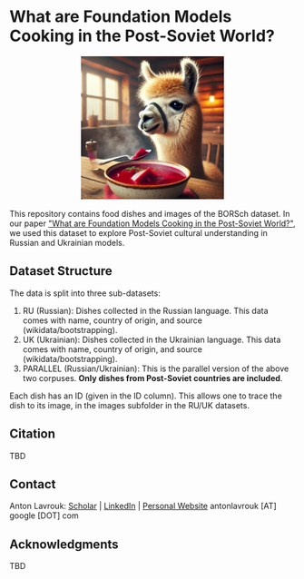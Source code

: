 # What are Foundation Models Cooking in the Post-Soviet World? 

<p align="center">
  <img src="./borsch_image.jpg" alt="borsch" width="50%">
</p>

This repository contains food dishes and images of the BORSch dataset. In our paper ["What are Foundation Models Cooking in the Post-Soviet World?"](arxiv.org), we used this dataset to explore Post-Soviet cultural understanding in Russian and Ukrainian models.

## Dataset Structure
The data is split into three sub-datasets:
1. RU (Russian): Dishes collected in the Russian language. This data comes with name, country of origin, and source (wikidata/bootstrapping).
2. UK (Ukrainian): Dishes collected in the Ukrainian language. This data comes with name, country of origin, and source (wikidata/bootstrapping).
3. PARALLEL (Russian/Ukrainian): This is the parallel version of the above two corpuses. **Only dishes from Post-Soviet countries are included**.

Each dish has an ID (given in the ID column). This allows one to trace the dish to its image, in the images subfolder in the RU/UK datasets.

## Citation

TBD

## Contact

Anton Lavrouk: [Scholar](https://scholar.google.com/citations?user=Irpu0NAAAAAJ&hl=en) | [LinkedIn](https://www.linkedin.com/in/alavrouk) | [Personal Website](https://antonlavrouk.com/)
antonlavrouk \[AT\] google \[DOT\] com 

## Acknowledgments

TBD
